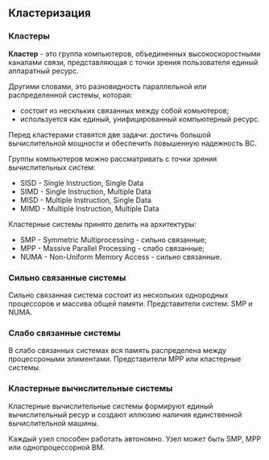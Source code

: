 ## Кластеризация

### Кластеры

**Кластер** - это группа компьютеров, объединенных высокоскоростными каналами связи, представляющая с точки зрения пользователя единый аппаратный ресурс.

Другими словами, это разновидность параллельной или распределенной системы, которая:
- состоит из нескльких связанных между собой комьютеров;
- используется как единый, унифицированный компьютерный ресурс.

Перед кластерами ставятся две задачи: достичь большой вычислительной мощности и обеспечить повышенную надежность ВС.

Группы компьютеров можно рассматривать с точки зрения вычислительных систем:
- SISD - Single Instruction, Single Data
- SIMD - Single Instruction, Multiple Data
- MISD - Multiple Instruction, Single Data
- MIMD - Multiple Instruction, Multiple Data

Кластерные системы принято делить на архитектуры:
- SMP - Symmetric Multiprocessing - сильно связанные;
- MPP - Massive Parallel Processing - слабо связанные;
- NUMA - Non-Uniform Memory Access - сильно связанные.

### Сильно связанные системы

Сильно связанная система состоит из нескольких однородных процессоров и массива общей памяти. Представители систем: SMP и NUMA.

### Слабо связанные системы

В слабо связанных системах вся память распределена между процессроными элиментами. Представители MPP или кластерные системы.

### Кластерные вычислительные системы

Кластерные вычислительные системы формируют единый вычислительный ресур и создают иллюзию наличия единственной вычислительной машины.

Каждый узел способен работать автономно. Узел может быть SMP, MPP или однопроцессорной ВМ.
